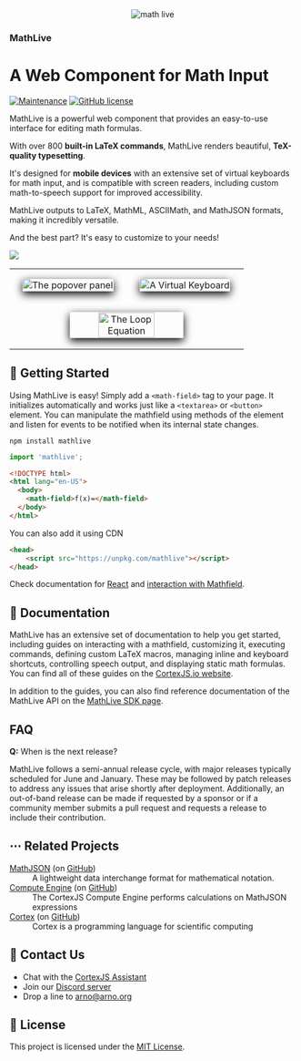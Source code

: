 <div align="center">
    <img alt="math live" src="assets/mathlive-1.png?raw=true">
</div>

<h3><strong>MathLive</strong></h3>
<h1>A Web Component for Math Input</h1>

[![Maintenance](https://img.shields.io/maintenance/yes/2025.svg)]()
[![GitHub license](https://img.shields.io/badge/license-MIT-brightgreen.svg)](https://raw.githubusercontent.com/arnog/mathlive/master/LICENSE.txt)

MathLive is a powerful web component that provides an easy-to-use interface for
editing math formulas.

With over 800 **built-in LaTeX commands**, MathLive renders beautiful,
**TeX-quality typesetting**.

It's designed for **mobile devices** with an extensive set of virtual keyboards
for math input, and is compatible with screen readers, including custom
math-to-speech support for improved accessibility.

MathLive outputs to LaTeX, MathML, ASCIIMath, and MathJSON formats, making it
incredibly versatile.

And the best part? It's easy to customize to your needs!

<img src="assets/screenshots/mathlive-demo.png">

<table align="center" >
    <tr>
        <td width='50%' align='center' style="border:none;">
            <img alt="The popover panel" 
            style='margin:15px; box-shadow: 0px 5px 15px #000; border: 1px solid #eee' 
            src="assets/screenshots/popover.png">
        </td>
        <td width='50%' align='center' style="border:none;">
            <img alt="A Virtual Keyboard" 
            style='margin:15px; box-shadow: 0px 5px 15px #000; border: 1px solid #eee' 
            src="assets/screenshots/virtualKeyboard.png">
        </td>
    </tr>
    <tr style="background-color: initial; border: none;">
        <td colspan="2" align="center" style="border:none;">
            <img width="50%" alt="The Loop Equation" 
            style='margin:15px; box-shadow: 0px 5px 15px #000; border: 1px solid #eee' 
            src="assets/screenshots/loop-eqn.png">
        </td>
    </tr>
</table>

## 🚀 Getting Started

Using MathLive is easy! Simply add a `<math-field>` tag to your page. It
initializes automatically and works just like a `<textarea>` or `<button>`
element. You can manipulate the mathfield using methods of the element and
listen for events to be notified when its internal state changes.

`npm install mathlive`

```javascript
import 'mathlive';
```

```html
<!DOCTYPE html>
<html lang="en-US">
  <body>
    <math-field>f(x)=</math-field>
  </body>
</html>
```

You can also add it using CDN

```html
<head>
    <script src="https://unpkg.com/mathlive"></script>
</head>
```

Check documentation for [React](https://cortexjs.io/mathlive/guides/react/) and
[interaction with Mathfield](https://cortexjs.io/mathlive/guides/interacting/).

## 📖 Documentation

MathLive has an extensive set of documentation to help you get started,
including guides on interacting with a mathfield, customizing it, executing
commands, defining custom LaTeX macros, managing inline and keyboard shortcuts,
controlling speech output, and displaying static math formulas. You can find all
of these guides on the [CortexJS.io website](https://cortexjs.io/mathlive/).

In addition to the guides, you can also find reference documentation of the
MathLive API on the [MathLive SDK page](https://cortexjs.io/docs/mathlive).

## FAQ

**Q:** When is the next release?

MathLive follows a semi-annual release cycle, with major releases typically
scheduled for June and January. These may be followed by patch releases to
address any issues that arise shortly after deployment. Additionally, an
out-of-band release can be made if requested by a sponsor or if a community
member submits a pull request and requests a release to include their
contribution.

## ⋯ Related Projects

<dl>
  <dt><a href="https://cortexjs.io/math-json">MathJSON</a> (on <a href="https://github.com/cortex-js/math-json">GitHub</a>)</dt>
  <dd>A lightweight data interchange format for mathematical notation.</dd>  
  <dt><a href="https://cortexjs.io/compute-engine">Compute Engine</a> (on <a href="https://github.com/cortex-js/math-json/tree/master/src/compute-engine">GitHub</a>)</dt>
  <dd>The CortexJS Compute Engine performs calculations on MathJSON expressions</dd>  
  <dt><a href="https://cortexjs.io/cortex">Cortex</a> (on <a href="https://github.com/cortex-js/math-json/tree/master/src/cortex">GitHub</a>)</dt>
  <dd>Cortex is a programming language for scientific computing</dd>  
</dl>

## 💬 Contact Us

- Chat with the
  [CortexJS Assistant](https://chat.openai.com/g/g-8YgEfR7ig-cortexjs-assistant)
- Join our [Discord server](https://discord.gg/yhmvVeJ4Hd)
- Drop a line to [arno@arno.org](arno@arno.org)

## 📃 License

This project is licensed under the [MIT License](LICENSE.txt).
